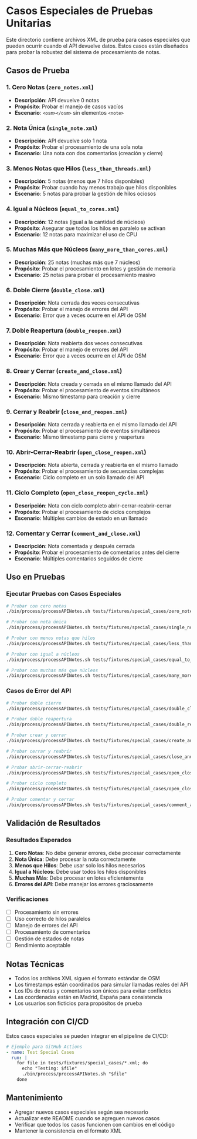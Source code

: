 # Casos Especiales de Pruebas Unitarias

Este directorio contiene archivos XML de prueba para casos especiales que pueden ocurrir cuando el API devuelve datos. Estos casos están diseñados para probar la robustez del sistema de procesamiento de notas.

## Casos de Prueba

### 1. Cero Notas (`zero_notes.xml`)
- **Descripción**: API devuelve 0 notas
- **Propósito**: Probar el manejo de casos vacíos
- **Escenario**: `<osm></osm>` sin elementos `<note>`

### 2. Nota Única (`single_note.xml`)
- **Descripción**: API devuelve solo 1 nota
- **Propósito**: Probar el procesamiento de una sola nota
- **Escenario**: Una nota con dos comentarios (creación y cierre)

### 3. Menos Notas que Hilos (`less_than_threads.xml`)
- **Descripción**: 5 notas (menos que 7 hilos disponibles)
- **Propósito**: Probar cuando hay menos trabajo que hilos disponibles
- **Escenario**: 5 notas para probar la gestión de hilos ociosos

### 4. Igual a Núcleos (`equal_to_cores.xml`)
- **Descripción**: 12 notas (igual a la cantidad de núcleos)
- **Propósito**: Asegurar que todos los hilos en paralelo se activan
- **Escenario**: 12 notas para maximizar el uso de CPU

### 5. Muchas Más que Núcleos (`many_more_than_cores.xml`)
- **Descripción**: 25 notas (muchas más que 7 núcleos)
- **Propósito**: Probar el procesamiento en lotes y gestión de memoria
- **Escenario**: 25 notas para probar el procesamiento masivo

### 6. Doble Cierre (`double_close.xml`)
- **Descripción**: Nota cerrada dos veces consecutivas
- **Propósito**: Probar el manejo de errores del API
- **Escenario**: Error que a veces ocurre en el API de OSM

### 7. Doble Reapertura (`double_reopen.xml`)
- **Descripción**: Nota reabierta dos veces consecutivas
- **Propósito**: Probar el manejo de errores del API
- **Escenario**: Error que a veces ocurre en el API de OSM

### 8. Crear y Cerrar (`create_and_close.xml`)
- **Descripción**: Nota creada y cerrada en el mismo llamado del API
- **Propósito**: Probar el procesamiento de eventos simultáneos
- **Escenario**: Mismo timestamp para creación y cierre

### 9. Cerrar y Reabrir (`close_and_reopen.xml`)
- **Descripción**: Nota cerrada y reabierta en el mismo llamado del API
- **Propósito**: Probar el procesamiento de eventos simultáneos
- **Escenario**: Mismo timestamp para cierre y reapertura

### 10. Abrir-Cerrar-Reabrir (`open_close_reopen.xml`)
- **Descripción**: Nota abierta, cerrada y reabierta en el mismo llamado
- **Propósito**: Probar el procesamiento de secuencias complejas
- **Escenario**: Ciclo completo en un solo llamado del API

### 11. Ciclo Completo (`open_close_reopen_cycle.xml`)
- **Descripción**: Nota con ciclo completo abrir-cerrar-reabrir-cerrar
- **Propósito**: Probar el procesamiento de ciclos complejos
- **Escenario**: Múltiples cambios de estado en un llamado

### 12. Comentar y Cerrar (`comment_and_close.xml`)
- **Descripción**: Nota comentada y después cerrada
- **Propósito**: Probar el procesamiento de comentarios antes del cierre
- **Escenario**: Múltiples comentarios seguidos de cierre

## Uso en Pruebas

### Ejecutar Pruebas con Casos Especiales

```bash
# Probar con cero notas
./bin/process/processAPINotes.sh tests/fixtures/special_cases/zero_notes.xml

# Probar con nota única
./bin/process/processAPINotes.sh tests/fixtures/special_cases/single_note.xml

# Probar con menos notas que hilos
./bin/process/processAPINotes.sh tests/fixtures/special_cases/less_than_threads.xml

# Probar con igual a núcleos
./bin/process/processAPINotes.sh tests/fixtures/special_cases/equal_to_cores.xml

# Probar con muchas más que núcleos
./bin/process/processAPINotes.sh tests/fixtures/special_cases/many_more_than_cores.xml
```

### Casos de Error del API

```bash
# Probar doble cierre
./bin/process/processAPINotes.sh tests/fixtures/special_cases/double_close.xml

# Probar doble reapertura
./bin/process/processAPINotes.sh tests/fixtures/special_cases/double_reopen.xml

# Probar crear y cerrar
./bin/process/processAPINotes.sh tests/fixtures/special_cases/create_and_close.xml

# Probar cerrar y reabrir
./bin/process/processAPINotes.sh tests/fixtures/special_cases/close_and_reopen.xml

# Probar abrir-cerrar-reabrir
./bin/process/processAPINotes.sh tests/fixtures/special_cases/open_close_reopen.xml

# Probar ciclo completo
./bin/process/processAPINotes.sh tests/fixtures/special_cases/open_close_reopen_cycle.xml

# Probar comentar y cerrar
./bin/process/processAPINotes.sh tests/fixtures/special_cases/comment_and_close.xml
```

## Validación de Resultados

### Resultados Esperados

1. **Cero Notas**: No debe generar errores, debe procesar correctamente
2. **Nota Única**: Debe procesar la nota correctamente
3. **Menos que Hilos**: Debe usar solo los hilos necesarios
4. **Igual a Núcleos**: Debe usar todos los hilos disponibles
5. **Muchas Más**: Debe procesar en lotes eficientemente
6. **Errores del API**: Debe manejar los errores graciosamente

### Verificaciones

- [ ] Procesamiento sin errores
- [ ] Uso correcto de hilos paralelos
- [ ] Manejo de errores del API
- [ ] Procesamiento de comentarios
- [ ] Gestión de estados de notas
- [ ] Rendimiento aceptable

## Notas Técnicas

- Todos los archivos XML siguen el formato estándar de OSM
- Los timestamps están coordinados para simular llamadas reales del API
- Los IDs de notas y comentarios son únicos para evitar conflictos
- Las coordenadas están en Madrid, España para consistencia
- Los usuarios son ficticios para propósitos de prueba

## Integración con CI/CD

Estos casos especiales se pueden integrar en el pipeline de CI/CD:

```yaml
# Ejemplo para GitHub Actions
- name: Test Special Cases
  run: |
    for file in tests/fixtures/special_cases/*.xml; do
      echo "Testing: $file"
      ./bin/process/processAPINotes.sh "$file"
    done
```

## Mantenimiento

- Agregar nuevos casos especiales según sea necesario
- Actualizar este README cuando se agreguen nuevos casos
- Verificar que todos los casos funcionen con cambios en el código
- Mantener la consistencia en el formato XML 